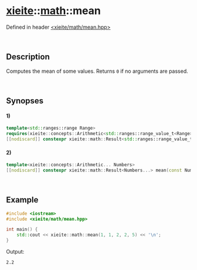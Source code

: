 # [xieite](../../xieite.md)\:\:[math](../../math.md)\:\:mean
Defined in header [<xieite/math/mean.hpp>](../../../include/xieite/math/mean.hpp)

&nbsp;

## Description
Computes the mean of some values. Returns `0` if no arguments are passed.

&nbsp;

## Synopses
#### 1)
```cpp
template<std::ranges::range Range>
requires(xieite::concepts::Arithmetic<std::ranges::range_value_t<Range>>)
[[nodiscard]] constexpr xieite::math::Result<std::ranges::range_value_t<Range>> mean(const Range& range) noexcept;
```
#### 2)
```cpp
template<xieite::concepts::Arithmetic... Numbers>
[[nodiscard]] constexpr xieite::math::Result<Numbers...> mean(const Numbers... values) noexcept;
```

&nbsp;

## Example
```cpp
#include <iostream>
#include <xieite/math/mean.hpp>

int main() {
    std::cout << xieite::math::mean(1, 1, 2, 2, 5) << '\n';
}
```
Output:
```
2.2
```

